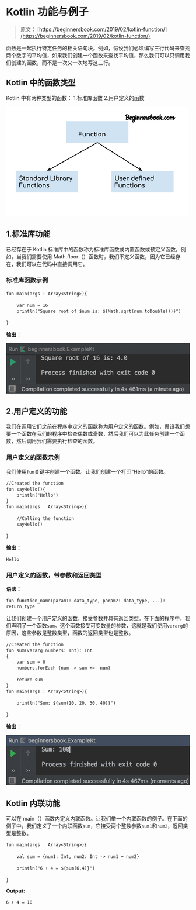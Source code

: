 # Kotlin 功能与例子

> 原文： [https://beginnersbook.com/2019/02/kotlin-function/](https://beginnersbook.com/2019/02/kotlin-function/)

函数是一起执行特定任务的相关语句块。例如，假设我们必须编写三行代码来查找两个数字的平均值，如果我们创建一个函数来查找平均值，那么我们可以只调用我们创建的函数，而不是一次又一次地写这三行。

## Kotlin 中的函数类型

Kotlin 中有两种类型的函数：
1.标准库函数
2.用户定义的函数

![Kotlin function](img/016dcd9b5901dab16ba41b5453668f7c.jpg)

## 1.标准库功能

已经存在于 Kotlin 标准库中的函数称为标准库函数或内置函数或预定义函数。例如，当我们需要使用 Math.floor（）函数时，我们不定义函数，因为它已经存在，我们可以在代码中直接调用它。

### 标准库函数示例

```
fun main(args : Array<String>){

    var num = 16
    println("Square root of $num is: ${Math.sqrt(num.toDouble())}")

}
```

**输出：**

![Kotlin standard library function](img/4b1e8361262d49130d5851a18b7989e7.jpg)

## 2.用户定义的功能

我们在调用它们之前在程序中定义的函数称为用户定义的函数。例如，假设我们想要一个函数在我们的程序中检查偶数或奇数，然后我们可以为此任务创建一个函数，然后调用我们需要执行检查的函数。

### 用户定义的函数示例

我们使用`fun`关键字创建一个函数。让我们创建一个打印“Hello”的函数。

```
//Created the function
fun sayHello(){
    println("Hello")
}
fun main(args : Array<String>){

    //Calling the function
    sayHello()

}
```

**输出：**

```
Hello
```

### 用户定义的函数，带参数和返回类型

**语法：**

```
fun function_name(param1: data_type, param2: data_type, ...): return_type

```

让我们创建一个用户定义的函数，接受参数并具有返回类型。在下面的程序中，我们声明了一个函数`sum`。这个函数接受可变数量的参数，这就是我们使用`vararg`的原因，这些参数是整数类型，函数的返回类型也是整数。

```
//Created the function
fun sum(vararg numbers: Int): Int
{
    var sum = 0
    numbers.forEach {num -> sum +=  num}

    return sum
}
fun main(args : Array<String>){

    println("Sum: ${sum(10, 20, 30, 40)}")

}
```

**输出：**

![Kotlin user defined function](img/280a1e7be4fa8b06a1a64f4b08d9d3ca.jpg)

## Kotlin 内联功能

可以在 main（）函数内定义内联函数。让我们举一个内联函数的例子。在下面的例子中，我们定义了一个内联函数`sum`，它接受两个整数参数`num1`和`num2`，返回类型是整数。

```
fun main(args : Array<String>){

    val sum = {num1: Int, num2: Int -> num1 + num2}

    println("6 + 4 = ${sum(6,4)}")

}
```

**Output:**

```
6 + 4 = 10
```